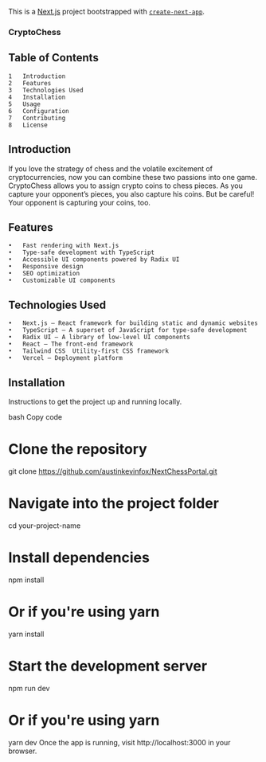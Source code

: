 This is a [Next.js](https://nextjs.org) project bootstrapped with [`create-next-app`](https://nextjs.org/docs/app/api-reference/cli/create-next-app).

### CryptoChess

## Table of Contents

    1	Introduction
    2	Features
    3	Technologies Used
    4	Installation
    5	Usage
    6	Configuration
    7	Contributing
    8	License

## Introduction

If you love the strategy of chess and the volatile excitement of cryptocurrencies, now you can combine these two passions into one game. CryptoChess allows you to assign crypto coins to chess pieces. As you capture your opponent’s pieces, you also capture his coins. But be careful! Your opponent is capturing your coins, too.

## Features

    •	Fast rendering with Next.js
    •	Type-safe development with TypeScript
    •	Accessible UI components powered by Radix UI
    •	Responsive design
    •	SEO optimization
    •	Customizable UI components

## Technologies Used

    •	Next.js – React framework for building static and dynamic websites
    •	TypeScript – A superset of JavaScript for type-safe development
    •	Radix UI – A library of low-level UI components
    •	React – The front-end framework
    •	Tailwind CSS  Utility-first CSS framework
    •	Vercel – Deployment platform

## Installation

Instructions to get the project up and running locally.

bash
Copy code

# Clone the repository

git clone https://github.com/austinkevinfox/NextChessPortal.git

# Navigate into the project folder

cd your-project-name

# Install dependencies

npm install

# Or if you're using yarn

yarn install

# Start the development server

npm run dev

# Or if you're using yarn

yarn dev
Once the app is running, visit http://localhost:3000 in your browser.
